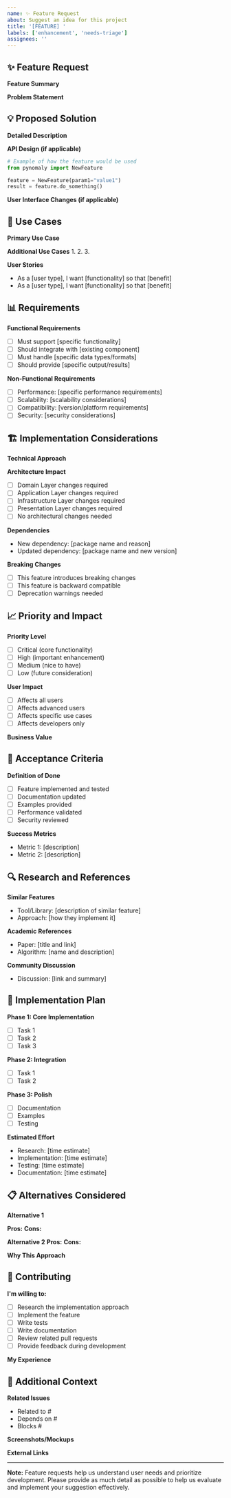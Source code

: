 ```yaml
---
name: ✨ Feature Request
about: Suggest an idea for this project
title: '[FEATURE] '
labels: ['enhancement', 'needs-triage']
assignees: ''
---
```


## ✨ Feature Request

**Feature Summary**
<!-- A clear and concise description of the feature you'd like to see -->

**Problem Statement**
<!-- What problem does this feature solve? Why is it needed? -->

## 💡 Proposed Solution

**Detailed Description**
<!-- Describe the solution you'd like in detail -->

**API Design (if applicable)**
```python
# Example of how the feature would be used
from pynomaly import NewFeature

feature = NewFeature(param1="value1")
result = feature.do_something()
```

**User Interface Changes (if applicable)**
<!-- Describe any UI/UX changes -->

## 🔄 Use Cases

**Primary Use Case**
<!-- Describe the main use case for this feature -->

**Additional Use Cases**
1. 
2. 
3. 

**User Stories**
- As a [user type], I want [functionality] so that [benefit]
- As a [user type], I want [functionality] so that [benefit]

## 📊 Requirements

**Functional Requirements**
- [ ] Must support [specific functionality]
- [ ] Should integrate with [existing component]
- [ ] Must handle [specific data types/formats]
- [ ] Should provide [specific output/results]

**Non-Functional Requirements**
- [ ] Performance: [specific performance requirements]
- [ ] Scalability: [scalability considerations]
- [ ] Compatibility: [version/platform requirements]
- [ ] Security: [security considerations]

## 🏗️ Implementation Considerations

**Technical Approach**
<!-- Suggest how this could be implemented -->

**Architecture Impact**
- [ ] Domain Layer changes required
- [ ] Application Layer changes required
- [ ] Infrastructure Layer changes required
- [ ] Presentation Layer changes required
- [ ] No architectural changes needed

**Dependencies**
<!-- Any new dependencies or libraries needed -->
- New dependency: [package name and reason]
- Updated dependency: [package name and new version]

**Breaking Changes**
- [ ] This feature introduces breaking changes
- [ ] This feature is backward compatible
- [ ] Deprecation warnings needed

## 📈 Priority and Impact

**Priority Level**
- [ ] Critical (core functionality)
- [ ] High (important enhancement)
- [ ] Medium (nice to have)
- [ ] Low (future consideration)

**User Impact**
- [ ] Affects all users
- [ ] Affects advanced users
- [ ] Affects specific use cases
- [ ] Affects developers only

**Business Value**
<!-- Describe the business or user value this feature provides -->

## 🎯 Acceptance Criteria

**Definition of Done**
- [ ] Feature implemented and tested
- [ ] Documentation updated
- [ ] Examples provided
- [ ] Performance validated
- [ ] Security reviewed

**Success Metrics**
<!-- How will we measure success of this feature? -->
- Metric 1: [description]
- Metric 2: [description]

## 🔍 Research and References

**Similar Features**
<!-- Reference similar features in other tools/libraries -->
- Tool/Library: [description of similar feature]
- Approach: [how they implement it]

**Academic References**
<!-- Link to papers, algorithms, or research -->
- Paper: [title and link]
- Algorithm: [name and description]

**Community Discussion**
<!-- Link to related discussions -->
- Discussion: [link and summary]

## 🚀 Implementation Plan

**Phase 1: Core Implementation**
- [ ] Task 1
- [ ] Task 2
- [ ] Task 3

**Phase 2: Integration**
- [ ] Task 1
- [ ] Task 2

**Phase 3: Polish**
- [ ] Documentation
- [ ] Examples
- [ ] Testing

**Estimated Effort**
<!-- Rough estimate of implementation effort -->
- Research: [time estimate]
- Implementation: [time estimate]
- Testing: [time estimate]
- Documentation: [time estimate]

## 📋 Alternatives Considered

**Alternative 1**
<!-- Describe alternative approaches -->
**Pros:** 
**Cons:** 

**Alternative 2**
**Pros:** 
**Cons:** 

**Why This Approach**
<!-- Explain why the proposed solution is preferred -->

## 🤝 Contributing

**I'm willing to:**
- [ ] Research the implementation approach
- [ ] Implement the feature
- [ ] Write tests
- [ ] Write documentation
- [ ] Review related pull requests
- [ ] Provide feedback during development

**My Experience**
<!-- Briefly describe your relevant experience -->

## 📝 Additional Context

**Related Issues**
<!-- Link to related issues or discussions -->
- Related to #
- Depends on #
- Blocks #

**Screenshots/Mockups**
<!-- If applicable, add visual mockups or screenshots -->

**External Links**
<!-- Links to relevant external resources -->

---

**Note:** Feature requests help us understand user needs and prioritize development. Please provide as much detail as possible to help us evaluate and implement your suggestion effectively.